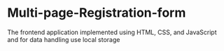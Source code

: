 # Multi-page-Registration-form
The frontend application implemented using HTML, CSS, and JavaScript and for data handling use local storage
